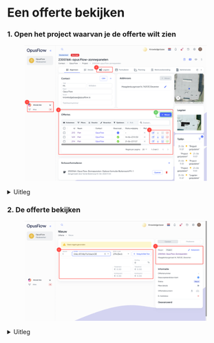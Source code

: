 # Een offerte bekijken

### 1. Open het project waarvan je de offerte wilt zien

<figure><img src="../../.gitbook/assets/1 Offerte aanmaken vanuit project.svg" alt=""><figcaption></figcaption></figure>

<details>

<summary>Uitleg</summary>

1. Ga naar de menubalk, navigeer naar "Projecten", open het project waarvoor je een offerte wilt bekijken. Dit doe je door op de naam van het project te drukken of door de knop "Project openen" te gebruiken aan het eind van de regel.
2. Hier kun je het legplan bekijken dat hoort bij de actieve offerte uit punt 4 hieronder.&#x20;
3. Onder het kopje offertes kan je alle offertes vinden die er voor dit project zijn gemaakt.&#x20;
4. Je kan de gemaakte offertes openen, downloaden en zien welke offerte actief is. De actieve offerte is gelinkt aan het legplan en de BOM (Bill of material). Aan de hand van de actieve offerte zie je het juiste legplan en BOM binnen de werkvoorbereiding. Wat op zijn beurt weer de juist doorgaat naar de planning.&#x20;
5. Om meerwerk te facturen/ aanbieden zou je een nieuwe offerte kunnen maken met door op "+ Nieuw" te drukken.

</details>

### 2. De offerte bekijken

<figure><img src="../../.gitbook/assets/2 Regels toevoegen.svg" alt=""><figcaption></figcaption></figure>

<details>

<summary>Uitleg</summary>

6. Hier zie je de artikelen welke aangeboden zijn.
7. Hier zie je de algemene project informatie.

</details>





